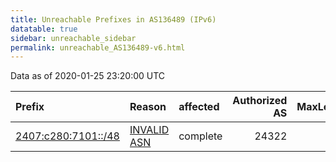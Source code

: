 ```yaml
---
title: Unreachable Prefixes in AS136489 (IPv6)
datatable: true
sidebar: unreachable_sidebar
permalink: unreachable_AS136489-v6.html
---
```


Data as of 2020-01-25 23:20:00 UTC


<div class="datatable-begin"></div>

| Prefix                                                           | Reason                                                                                                      | affected   |   Authorized AS |   MaxLength | Anchor                                       |   unreachable /48s |
|:-----------------------------------------------------------------|:------------------------------------------------------------------------------------------------------------|:-----------|----------------:|------------:|:---------------------------------------------|-------------------:|
| [2407:c280:7101::/48](https://stat.ripe.net/2407:c280:7101::/48) | [INVALID ASN](https://rpki-validator.ripe.net/announcement-preview?asn=AS136489&prefix=2407:c280:7101::/48) | complete   |           24322 |          32 | [APNIC](unreachable_APNIC_RPKI_Root-v6.html) |                  1 |

<div class="datatable-end"></div>